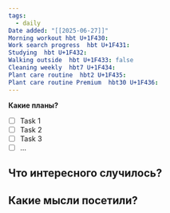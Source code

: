```yaml
---
tags:
  - daily
Date added: "[[2025-06-27]]"
Morning workout hbt U+1F430: 
Work search progress  hbt U+1F431: 
Studying  hbt U+1F432: 
Walking outside  hbt U+1F433: false
Cleaning weekly  hbt7 U+1F434: 
Plant care routine  hbt2 U+1F435: 
Plant care routine Premium  hbt30 U+1F436:
---
```

**Какие планы?** 
- [ ] Task 1
- [ ] Task 2
- [ ] Task 3
- [ ] ...

**Что интересного случилось?** 
- 
**Какие мысли посетили?** 
- 
